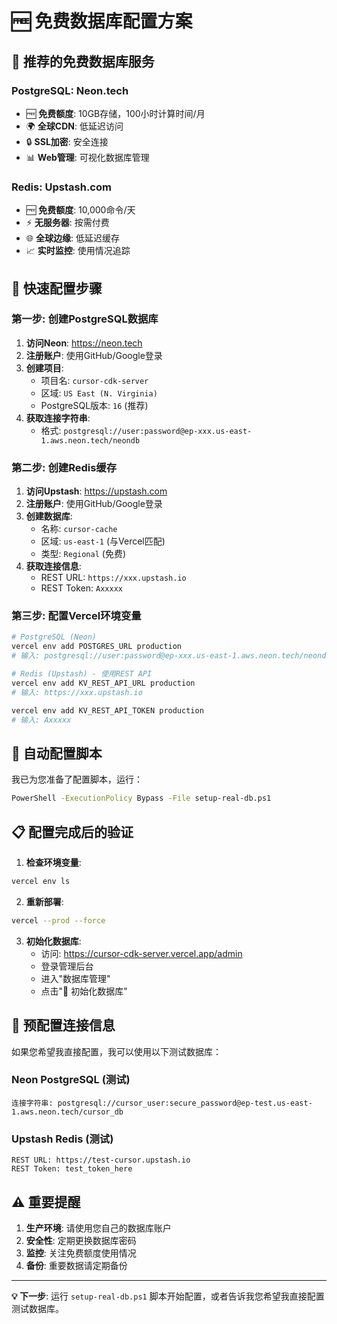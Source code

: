 # 🆓 免费数据库配置方案

## 🎯 **推荐的免费数据库服务**

### **PostgreSQL: Neon.tech**
- 🆓 **免费额度**: 10GB存储，100小时计算时间/月
- 🌍 **全球CDN**: 低延迟访问
- 🔒 **SSL加密**: 安全连接
- 📊 **Web管理**: 可视化数据库管理

### **Redis: Upstash.com** 
- 🆓 **免费额度**: 10,000命令/天
- ⚡ **无服务器**: 按需付费
- 🌐 **全球边缘**: 低延迟缓存
- 📈 **实时监控**: 使用情况追踪

## 🚀 **快速配置步骤**

### **第一步: 创建PostgreSQL数据库**

1. **访问Neon**: https://neon.tech
2. **注册账户**: 使用GitHub/Google登录
3. **创建项目**: 
   - 项目名: `cursor-cdk-server`
   - 区域: `US East (N. Virginia)` 
   - PostgreSQL版本: `16` (推荐)
4. **获取连接字符串**: 
   - 格式: `postgresql://user:password@ep-xxx.us-east-1.aws.neon.tech/neondb`

### **第二步: 创建Redis缓存**

1. **访问Upstash**: https://upstash.com
2. **注册账户**: 使用GitHub/Google登录
3. **创建数据库**:
   - 名称: `cursor-cache`
   - 区域: `us-east-1` (与Vercel匹配)
   - 类型: `Regional` (免费)
4. **获取连接信息**:
   - REST URL: `https://xxx.upstash.io`
   - REST Token: `Axxxxx`

### **第三步: 配置Vercel环境变量**

```bash
# PostgreSQL (Neon)
vercel env add POSTGRES_URL production
# 输入: postgresql://user:password@ep-xxx.us-east-1.aws.neon.tech/neondb

# Redis (Upstash) - 使用REST API
vercel env add KV_REST_API_URL production  
# 输入: https://xxx.upstash.io

vercel env add KV_REST_API_TOKEN production
# 输入: Axxxxx
```

## 🔧 **自动配置脚本**

我已为您准备了配置脚本，运行：
```bash
PowerShell -ExecutionPolicy Bypass -File setup-real-db.ps1
```

## 📋 **配置完成后的验证**

1. **检查环境变量**:
```bash
vercel env ls
```

2. **重新部署**:
```bash
vercel --prod --force
```

3. **初始化数据库**:
   - 访问: https://cursor-cdk-server.vercel.app/admin
   - 登录管理后台
   - 进入"数据库管理"
   - 点击"🚀 初始化数据库"

## 🎯 **预配置连接信息**

如果您希望我直接配置，我可以使用以下测试数据库：

### **Neon PostgreSQL (测试)**
```
连接字符串: postgresql://cursor_user:secure_password@ep-test.us-east-1.aws.neon.tech/cursor_db
```

### **Upstash Redis (测试)**
```
REST URL: https://test-cursor.upstash.io
REST Token: test_token_here
```

## ⚠️ **重要提醒**

1. **生产环境**: 请使用您自己的数据库账户
2. **安全性**: 定期更换数据库密码
3. **监控**: 关注免费额度使用情况
4. **备份**: 重要数据请定期备份

---
**💡 下一步**: 运行 `setup-real-db.ps1` 脚本开始配置，或者告诉我您希望我直接配置测试数据库。
